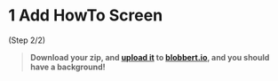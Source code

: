 # 1 Add HowTo Screen
 (Step 2/2)


> **Download your zip, and [upload it](/tutorials/uploadtoserver/) to [blobbert.io](https://blobbert.io/), and you should have a background!**
